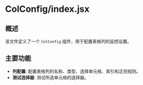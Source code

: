 # ColConfig/index.jsx

## 概述

该文件定义了一个 `ColConfig` 组件，用于配置表格列的监控设置。

## 主要功能

- **列配置**: 配置表格列的名称、类型、选择单元格、索引和正则规则。
- **测试选择器**: 测试所选单元格的选择器。

